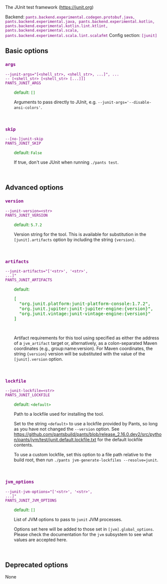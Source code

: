 
The JUnit test framework (https://junit.org)

Backend: <span style="color: purple"><code>pants.backend.experimental.codegen.protobuf.java, pants.backend.experimental.java, pants.backend.experimental.kotlin, pants.backend.experimental.kotlin.lint.ktlint, pants.backend.experimental.scala, pants.backend.experimental.scala.lint.scalafmt</code></span>
Config section: <span style="color: purple"><code>[junit]</code></span>

## Basic options

<div style="color: purple">

### `args`

  <code>--junit-args=&quot;[&lt;shell_str&gt;, &lt;shell_str&gt;, ...]&quot;, ... -- [&lt;shell_str&gt; [&lt;shell_str&gt; [...]]]</code><br>
  <code>PANTS_JUNIT_ARGS</code><br>
</div>
<div style="padding-left: 2em;">
<span style="color: green">default: <code>[]</code></span>

<br>

Arguments to pass directly to JUnit, e.g. `--junit-args='--disable-ansi-colors'`.
</div>
<br>

<div style="color: purple">

### `skip`

  <code>--[no-]junit-skip</code><br>
  <code>PANTS_JUNIT_SKIP</code><br>
</div>
<div style="padding-left: 2em;">
<span style="color: green">default: <code>False</code></span>

<br>

If true, don't use JUnit when running `./pants test`.
</div>
<br>


## Advanced options

<div style="color: purple">

### `version`

  <code>--junit-version=&lt;str&gt;</code><br>
  <code>PANTS_JUNIT_VERSION</code><br>
</div>
<div style="padding-left: 2em;">
<span style="color: green">default: <code>5.7.2</code></span>

<br>

Version string for the tool. This is available for substitution in the `[junit].artifacts` option by including the string `{version}`.
</div>
<br>

<div style="color: purple">

### `artifacts`

  <code>--junit-artifacts=&quot;['&lt;str&gt;', '&lt;str&gt;', ...]&quot;</code><br>
  <code>PANTS_JUNIT_ARTIFACTS</code><br>
</div>
<div style="padding-left: 2em;">
<span style="color: green">default: <pre>[
  "org.junit.platform:junit-platform-console:1.7.2",
  "org.junit.jupiter:junit-jupiter-engine:{version}",
  "org.junit.vintage:junit-vintage-engine:{version}"
]</pre></span>

<br>

Artifact requirements for this tool using specified as either the address of a `jvm_artifact` target or, alternatively, as a colon-separated Maven coordinates (e.g., group:name:version). For Maven coordinates, the string `{version}` version will be substituted with the value of the `[junit].version` option.
</div>
<br>

<div style="color: purple">

### `lockfile`

  <code>--junit-lockfile=&lt;str&gt;</code><br>
  <code>PANTS_JUNIT_LOCKFILE</code><br>
</div>
<div style="padding-left: 2em;">
<span style="color: green">default: <code>&lt;default&gt;</code></span>

<br>

Path to a lockfile used for installing the tool.

Set to the string `<default>` to use a lockfile provided by Pants, so long as you have not changed the `--version` option. See https://github.com/pantsbuild/pants/blob/release_2.16.0.dev2/src/python/pants/jvm/test/junit.default.lockfile.txt for the default lockfile contents.

To use a custom lockfile, set this option to a file path relative to the build root, then run `./pants jvm-generate-lockfiles --resolve=junit`.
</div>
<br>

<div style="color: purple">

### `jvm_options`

  <code>--junit-jvm-options=&quot;['&lt;str&gt;', '&lt;str&gt;', ...]&quot;</code><br>
  <code>PANTS_JUNIT_JVM_OPTIONS</code><br>
</div>
<div style="padding-left: 2em;">
<span style="color: green">default: <code>[]</code></span>

<br>

List of JVM options to pass to `junit` JVM processes.

Options set here will be added to those set in `[jvm].global_options`. Please check the documentation for the `jvm` subsystem to see what values are accepted here.
</div>
<br>


## Deprecated options

None


